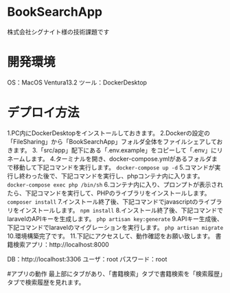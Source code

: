 # BookSearchApp
株式会社シグナイト様の技術課題です

# 開発環境
OS：MacOS Ventura13.2
ツール：DockerDesktop

# デプロイ方法

1.PC内にDockerDesktopをインストールしておきます。
2.Dockerの設定の「FileSharing」から「BookSearchApp」フォルダ全体をファイルシェアしておきます。
3.「src/app」配下にある「.env.example」をコピーして「.env」にリネームします。
4.ターミナルを開き、docker-compose.ymlがあるフォルダまで移動して下記コマンドを実行します。
`docker-compose up -d`
5.コマンドが実行し終わった後で、下記コマンドを実行し、phpコンテナ内に入ります。
`docker-compose exec php /bin/sh`
6.コンテナ内に入り、プロンプトが表示されたら、下記コマンドを実行して、PHPのライブラリをインストールします。
`composer install`
7.インストール終了後、下記コマンドでjavascriptのライブラリをインストールします。
`npm install`
8.インストール終了後、下記コマンドでlaravelのAPIキーを生成します。
`php artisan key:generate`
9.APIキー生成後、下記コマンドでlaravelのマイグレーションを実行します。
`php artisan migrate`
10.環境構築完了です。
11.下記にアクセスして、動作確認をお願い致します。
書籍検索アプリ：http://localhost:8000

DB：http://localhost:3306
ユーザ：root
パスワード：root


#アプリの動作
最上部にタブがあり、「書籍検索」タブで書籍検索を「検索履歴」タブで検索履歴を見れます。